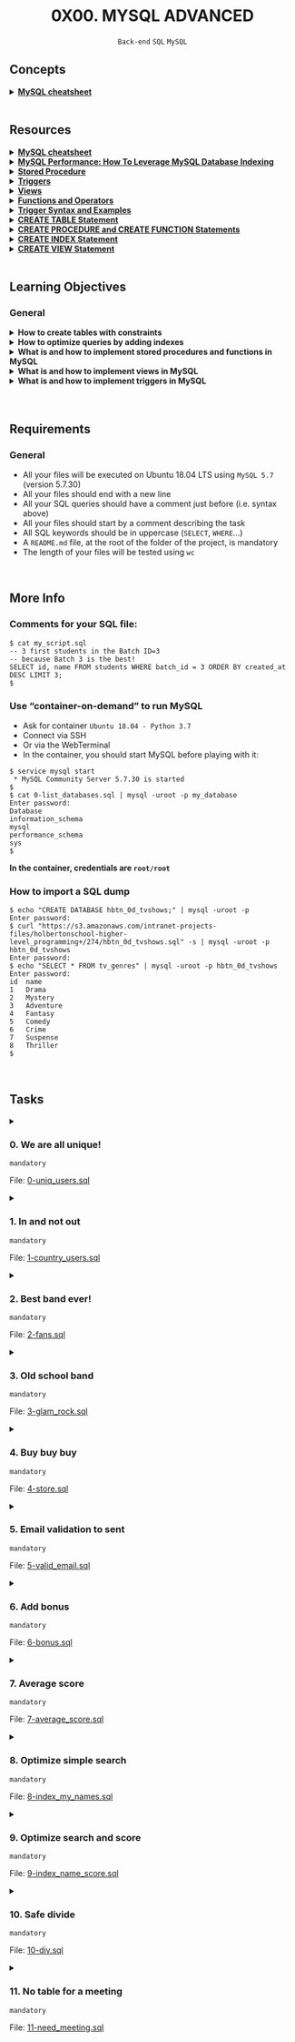 <h1 align="center"><b>0X00. MYSQL ADVANCED</b></h1>
<div align="center"><code>Back-end</code> <code>SQL</code> <code>MySQL</code></div>

## Concepts
<details>
<summary><b><a href="https://intranet.alxswe.com/rltoken/8w9di_hk19DIMSBEV3EayQ">MySQL cheatsheet</a></b></summary><br>


<br><p align="center">※※※※※※※※※※※※</p><br>
</details>

<!-- <br>
<hr>
<h3><a href=>Notes</a></h3>
<hr> -->


<!--==================================================-->
<br>

## Resources
<details>
<summary><b><a href="https://intranet.alxswe.com/rltoken/8w9di_hk19DIMSBEV3EayQ">MySQL cheatsheet</a></b></summary><br>


<br><p align="center">※※※※※※※※※※※※</p><br>
</details>


<details>
<summary><b><a href="https://intranet.alxswe.com/rltoken/2GJbZ48zRPA70o2YhTdH7g">MySQL Performance: How To Leverage MySQL Database Indexing</a></b></summary><br>


<br><p align="center">※※※※※※※※※※※※</p><br>
</details>


<details>
<summary><b><a href="https://intranet.alxswe.com/rltoken/K180X2OCzb6gzPngjn-EIg">Stored Procedure</a></b></summary><br>


<br><p align="center">※※※※※※※※※※※※</p><br>
</details>


<details>
<summary><b><a href="https://intranet.alxswe.com/rltoken/cJ1qA4o-rRm4rWIsqYKSZg">Triggers</a></b></summary><br>


<br><p align="center">※※※※※※※※※※※※</p><br>
</details>


<details>
<summary><b><a href="https://intranet.alxswe.com/rltoken/vHg1z3UAOcWMvOt8xZHeiA">Views</a></b></summary><br>


<br><p align="center">※※※※※※※※※※※※</p><br>
</details>


<details>
<summary><b><a href="https://intranet.alxswe.com/rltoken/g-c1m6iljScpi4LeqxBRqQ">Functions and Operators</a></b></summary><br>


<br><p align="center">※※※※※※※※※※※※</p><br>
</details>


<details>
<summary><b><a href="https://intranet.alxswe.com/rltoken/gLVwKjQfRL0Jr_nWqAS7VQ">Trigger Syntax and Examples</a></b></summary><br>


<br><p align="center">※※※※※※※※※※※※</p><br>
</details>


<details>
<summary><b><a href="https://intranet.alxswe.com/rltoken/X789nJ22H6HVh1uCQPl0lg">CREATE TABLE Statement</a></b></summary><br>


<br><p align="center">※※※※※※※※※※※※</p><br>
</details>


<details>
<summary><b><a href="https://intranet.alxswe.com/rltoken/mfrWMt1KL3NHXblJykMgZg">CREATE PROCEDURE and CREATE FUNCTION Statements</a></b></summary><br>


<br><p align="center">※※※※※※※※※※※※</p><br>
</details>


<details>
<summary><b><a href="https://intranet.alxswe.com/rltoken/oCu8Rg9WfKyF4BhTt8dZGQ">CREATE INDEX Statement</a></b></summary><br>


<br><p align="center">※※※※※※※※※※※※</p><br>
</details>


<details>
<summary><b><a href="https://intranet.alxswe.com/rltoken/FEZNlZFKZmD1ISnLINkCwQ">CREATE VIEW Statement</a></b></summary><br>


<br><p align="center">※※※※※※※※※※※※</p><br>
</details>



<!--==================================================-->
<br>

## Learning Objectives
<h3>General</h3>

<details>
<summary><b><a href=" "> </a>How to create tables with constraints</b></summary><br>


<br><p align="center">※※※※※※※※※※※※</p><br>
</details>


<details>
<summary><b><a href=" "> </a>How to optimize queries by adding indexes</b></summary><br>


<br><p align="center">※※※※※※※※※※※※</p><br>
</details>


<details>
<summary><b><a href=" "> </a>What is and how to implement stored procedures and functions in MySQL</b></summary><br>


<br><p align="center">※※※※※※※※※※※※</p><br>
</details>


<details>
<summary><b><a href=" "> </a>What is and how to implement views in MySQL</b></summary><br>


<br><p align="center">※※※※※※※※※※※※</p><br>
</details>


<details>
<summary><b><a href=" "> </a>What is and how to implement triggers in MySQL</b></summary><br>


<br><p align="center">※※※※※※※※※※※※</p><br>
</details>



<br>

<!--==================================================-->
<br>

## Requirements
<h3>General</h3>

- All your files will be executed on Ubuntu 18.04 LTS using <code>MySQL 5.7</code> (version 5.7.30)
- All your files should end with a new line
- All your SQL queries should have a comment just before (i.e. syntax above)
- All your files should start by a comment describing the task
- All SQL keywords should be in uppercase (<code>SELECT</code>, <code>WHERE</code>…)
- A <code>README.md</code> file, at the root of the folder of the project, is mandatory
- The length of your files will be tested using <code>wc</code>

<!--==================================================-->
<br>

## More Info
<h3>Comments for your SQL file:</h3>

<pre><code>$ cat my_script.sql
-- 3 first students in the Batch ID=3
-- because Batch 3 is the best!
SELECT id, name FROM students WHERE batch_id = 3 ORDER BY created_at DESC LIMIT 3;
$
</code></pre>

<h3>Use “container-on-demand” to run MySQL</h3>

<ul>
<li>Ask for container <code>Ubuntu 18.04 - Python 3.7</code></li>
<li>Connect via SSH</li>
<li>Or via the WebTerminal</li>
<li>In the container, you should start MySQL before playing with it:</li>
</ul>

<pre><code>$ service mysql start
 * MySQL Community Server 5.7.30 is started
$
$ cat 0-list_databases.sql | mysql -uroot -p my_database
Enter password: 
Database
information_schema
mysql
performance_schema
sys
$
</code></pre>

<strong>In the container, credentials are <code>root/root</code></strong>

<h3>How to import a SQL dump</h3>

<pre><code>$ echo "CREATE DATABASE hbtn_0d_tvshows;" | mysql -uroot -p
Enter password: 
$ curl "https://s3.amazonaws.com/intranet-projects-files/holbertonschool-higher-level_programming+/274/hbtn_0d_tvshows.sql" -s | mysql -uroot -p hbtn_0d_tvshows
Enter password: 
$ echo "SELECT * FROM tv_genres" | mysql -uroot -p hbtn_0d_tvshows
Enter password: 
id  name
1   Drama
2   Mystery
3   Adventure
4   Fantasy
5   Comedy
6   Crime
7   Suspense
8   Thriller
$
</code></pre>


<!--==================================================-->
<br>

## Tasks
<details>
<summary>

### 0. We are all unique!
`mandatory`

File: [0-uniq_users.sql]()
</summary>

<p>Write a SQL script that creates a table <code>users</code> following these requirements:</p>

<ul>
<li>With these attributes:

<ul>
<li><code>id</code>, integer, never null, auto increment and primary key</li>
<li><code>email</code>, string (255 characters), never null and unique</li>
<li><code>name</code>, string (255 characters)</li>
</ul></li>
<li>If the table already exists, your script should not fail</li>
<li>Your script can be executed on any database</li>
</ul>

<p><strong>Context:</strong>
<em>Make an attribute unique directly in the table schema will enforced your business rules and avoid bugs in your application</em></p>

<pre><code>bob@dylan:~$ echo "SELECT * FROM users;" | mysql -uroot -p holberton
Enter password: 
ERROR 1146 (42S02) at line 1: Table 'holberton.users' doesn't exist
bob@dylan:~$ 
bob@dylan:~$ cat 0-uniq_users.sql | mysql -uroot -p holberton
Enter password: 
bob@dylan:~$ 
bob@dylan:~$ echo 'INSERT INTO users (email, name) VALUES ("bob@dylan.com", "Bob");' | mysql -uroot -p holberton
Enter password: 
bob@dylan:~$ echo 'INSERT INTO users (email, name) VALUES ("sylvie@dylan.com", "Sylvie");' | mysql -uroot -p holberton
Enter password: 
bob@dylan:~$ echo 'INSERT INTO users (email, name) VALUES ("bob@dylan.com", "Jean");' | mysql -uroot -p holberton
Enter password: 
ERROR 1062 (23000) at line 1: Duplicate entry 'bob@dylan.com' for key 'email'
bob@dylan:~$ 
bob@dylan:~$ echo "SELECT * FROM users;" | mysql -uroot -p holberton
Enter password: 
id  email   name
1   bob@dylan.com   Bob
2   sylvie@dylan.com    Sylvie
bob@dylan:~$ 
</code></pre>


</details>

<details>
<summary>

### 1. In and not out
`mandatory`

File: [1-country_users.sql]()
</summary>

<p>Write a SQL script that creates a table <code>users</code> following these requirements:</p>

<ul>
<li>With these attributes:

<ul>
<li><code>id</code>, integer, never null, auto increment and primary key</li>
<li><code>email</code>, string (255 characters), never null and unique</li>
<li><code>name</code>, string (255 characters)</li>
<li><code>country</code>, enumeration of countries: <code>US</code>, <code>CO</code> and <code>TN</code>, never null (= default will be the first element of the enumeration, here <code>US</code>)</li>
</ul></li>
<li>If the table already exists, your script should not fail</li>
<li>Your script can be executed on any database</li>
</ul>

<pre><code>bob@dylan:~$ echo "SELECT * FROM users;" | mysql -uroot -p holberton
Enter password: 
ERROR 1146 (42S02) at line 1: Table 'holberton.users' doesn't exist
bob@dylan:~$ 
bob@dylan:~$ cat 1-country_users.sql | mysql -uroot -p holberton
Enter password: 
bob@dylan:~$ 
bob@dylan:~$ echo 'INSERT INTO users (email, name, country) VALUES ("bob@dylan.com", "Bob", "US");' | mysql -uroot -p holberton
Enter password: 
bob@dylan:~$ echo 'INSERT INTO users (email, name, country) VALUES ("sylvie@dylan.com", "Sylvie", "CO");' | mysql -uroot -p holberton
Enter password: 
bob@dylan:~$ echo 'INSERT INTO users (email, name, country) VALUES ("jean@dylan.com", "Jean", "FR");' | mysql -uroot -p holberton
Enter password: 
ERROR 1265 (01000) at line 1: Data truncated for column 'country' at row 1
bob@dylan:~$ 
bob@dylan:~$ echo 'INSERT INTO users (email, name) VALUES ("john@dylan.com", "John");' | mysql -uroot -p holberton
Enter password: 
bob@dylan:~$ 
bob@dylan:~$ echo "SELECT * FROM users;" | mysql -uroot -p holberton
Enter password: 
id  email   name    country
1   bob@dylan.com   Bob US
2   sylvie@dylan.com    Sylvie  CO
3   john@dylan.com  John    US
bob@dylan:~$ 
</code></pre>


</details>

<details>
<summary>

### 2. Best band ever!
`mandatory`

File: [2-fans.sql]()
</summary>

<p>Write a SQL script that ranks country origins of bands, ordered by the number of (non-unique) fans</p>

<p><strong>Requirements:</strong></p>

<ul>
<li>Import this table dump: <a href="https://intranet.alxswe.com/rltoken/uPn947gnZLaa0FJrrAFTGQ" target="_blank" title="metal_bands.sql.zip">metal_bands.sql.zip</a></li>
<li>Column names must be: <code>origin</code> and <code>nb_fans</code></li>
<li>Your script can be executed on any database</li>
</ul>

<p><strong>Context:</strong>
<em>Calculate/compute something is always power intensive… better to distribute the load!</em></p>

<pre><code>bob@dylan:~$ cat metal_bands.sql | mysql -uroot -p holberton
Enter password: 
bob@dylan:~$ 
bob@dylan:~$ cat 2-fans.sql | mysql -uroot -p holberton &gt; tmp_res ; head tmp_res
Enter password: 
origin  nb_fans
USA 99349
Sweden  47169
Finland 32878
United Kingdom  32518
Germany 29486
Norway  22405
Canada  8874
The Netherlands 8819
Italy   7178
bob@dylan:~$ 
</code></pre>


</details>

<details>
<summary>

### 3. Old school band
`mandatory`

File: [3-glam_rock.sql]()
</summary>

<p>Write a SQL script that lists all bands with <code>Glam rock</code> as their main style, ranked by their longevity</p>

<p><strong>Requirements:</strong></p>

<ul>
<li>Import this table dump: <a href="https://intranet.alxswe.com/rltoken/uPn947gnZLaa0FJrrAFTGQ" target="_blank" title="metal_bands.sql.zip">metal_bands.sql.zip</a></li>
<li>Column names must be: <code>band_name</code> and <code>lifespan</code> (in years <strong>until 2022</strong> - please use <code>2022</code> instead of <code>YEAR(CURDATE())</code>)</li>
<li>You should use attributes <code>formed</code> and <code>split</code> for computing the <code>lifespan</code></li>
<li>Your script can be executed on any database</li>
</ul>

<pre><code>bob@dylan:~$ cat metal_bands.sql | mysql -uroot -p holberton
Enter password: 
bob@dylan:~$ 
bob@dylan:~$ cat 3-glam_rock.sql | mysql -uroot -p holberton 
Enter password: 
band_name   lifespan
Alice Cooper    56
Mötley Crüe   34
Marilyn Manson  31
The 69 Eyes 30
Hardcore Superstar  23
Nasty Idols 0
Hanoi Rocks 0
bob@dylan:~$ 
</code></pre>


</details>

<details>
<summary>

### 4. Buy buy buy
`mandatory`

File: [4-store.sql]()
</summary>

<p>Write a SQL script that creates a trigger that decreases the quantity of an item after adding a new order.</p>

<p>Quantity in the table <code>items</code> can be negative.</p>

<p><strong>Context:</strong>
<em>Updating multiple tables for one action from your application can generate issue: network disconnection, crash, etc… to keep your data in a good shape, let MySQL do it for you!</em></p>

<pre><code>bob@dylan:~$ cat 4-init.sql
-- Initial
DROP TABLE IF EXISTS items;
DROP TABLE IF EXISTS orders;

CREATE TABLE IF NOT EXISTS items (
    name VARCHAR(255) NOT NULL,
    quantity int NOT NULL DEFAULT 10
);

CREATE TABLE IF NOT EXISTS orders (
    item_name VARCHAR(255) NOT NULL,
    number int NOT NULL
);

INSERT INTO items (name) VALUES ("apple"), ("pineapple"), ("pear");

bob@dylan:~$ 
bob@dylan:~$ cat 4-init.sql | mysql -uroot -p holberton 
Enter password: 
bob@dylan:~$ 
bob@dylan:~$ cat 4-store.sql | mysql -uroot -p holberton 
Enter password: 
bob@dylan:~$ 
bob@dylan:~$ cat 4-main.sql
Enter password: 
-- Show and add orders
SELECT * FROM items;
SELECT * FROM orders;

INSERT INTO orders (item_name, number) VALUES ('apple', 1);
INSERT INTO orders (item_name, number) VALUES ('apple', 3);
INSERT INTO orders (item_name, number) VALUES ('pear', 2);

SELECT "--";

SELECT * FROM items;
SELECT * FROM orders;

bob@dylan:~$ 
bob@dylan:~$ cat 4-main.sql | mysql -uroot -p holberton 
Enter password: 
name    quantity
apple   10
pineapple   10
pear    10
--
--
name    quantity
apple   6
pineapple   10
pear    8
item_name   number
apple   1
apple   3
pear    2
bob@dylan:~$ 
</code></pre>


</details>

<details>
<summary>

### 5. Email validation to sent
`mandatory`

File: [5-valid_email.sql]()
</summary>

<p>Write a SQL script that creates a trigger that resets the attribute <code>valid_email</code> only when the <code>email</code> has been changed.</p>

<p><strong>Context:</strong>
<em>Nothing related to MySQL, but perfect for user email validation - distribute the logic to the database itself!</em></p>

<pre><code>bob@dylan:~$ cat 5-init.sql
-- Initial
DROP TABLE IF EXISTS users;

CREATE TABLE IF NOT EXISTS users (
    id int not null AUTO_INCREMENT,
    email varchar(255) not null,
    name varchar(255),
    valid_email boolean not null default 0,
    PRIMARY KEY (id)
);

INSERT INTO users (email, name) VALUES ("bob@dylan.com", "Bob");
INSERT INTO users (email, name, valid_email) VALUES ("sylvie@dylan.com", "Sylvie", 1);
INSERT INTO users (email, name, valid_email) VALUES ("jeanne@dylan.com", "Jeanne", 1);

bob@dylan:~$ 
bob@dylan:~$ cat 5-init.sql | mysql -uroot -p holberton 
Enter password: 
bob@dylan:~$ 
bob@dylan:~$ cat 5-valid_email.sql | mysql -uroot -p holberton 
Enter password: 
bob@dylan:~$ 
bob@dylan:~$ cat 5-main.sql
Enter password: 
-- Show users and update (or not) email
SELECT * FROM users;

UPDATE users SET valid_email = 1 WHERE email = "bob@dylan.com";
UPDATE users SET email = "sylvie+new@dylan.com" WHERE email = "sylvie@dylan.com";
UPDATE users SET name = "Jannis" WHERE email = "jeanne@dylan.com";

SELECT "--";
SELECT * FROM users;

UPDATE users SET email = "bob@dylan.com" WHERE email = "bob@dylan.com";

SELECT "--";
SELECT * FROM users;

bob@dylan:~$ 
bob@dylan:~$ cat 5-main.sql | mysql -uroot -p holberton 
Enter password: 
id  email   name    valid_email
1   bob@dylan.com   Bob 0
2   sylvie@dylan.com    Sylvie  1
3   jeanne@dylan.com    Jeanne  1
--
--
id  email   name    valid_email
1   bob@dylan.com   Bob 1
2   sylvie+new@dylan.com    Sylvie  0
3   jeanne@dylan.com    Jannis  1
--
--
id  email   name    valid_email
1   bob@dylan.com   Bob 1
2   sylvie+new@dylan.com    Sylvie  0
3   jeanne@dylan.com    Jannis  1
bob@dylan:~$ 
</code></pre>


</details>

<details>
<summary>

### 6. Add bonus
`mandatory`

File: [6-bonus.sql]()
</summary>

<p>Write a SQL script that creates a stored procedure <code>AddBonus</code> that adds a new correction for a student.</p>

<p><strong>Requirements:</strong></p>

<ul>
<li>Procedure <code>AddBonus</code> is taking 3 inputs (in this order):

<ul>
<li><code>user_id</code>, a <code>users.id</code> value (you can assume <code>user_id</code> is linked to an existing <code>users</code>)</li>
<li><code>project_name</code>, a new or already exists <code>projects</code> - if no <code>projects.name</code> found in the table, you should create it</li>
<li><code>score</code>, the score value for the correction</li>
</ul></li>
</ul>

<p><strong>Context:</strong>
<em>Write code in SQL is a nice level up!</em></p>

<pre><code>bob@dylan:~$ cat 6-init.sql
-- Initial
DROP TABLE IF EXISTS corrections;
DROP TABLE IF EXISTS users;
DROP TABLE IF EXISTS projects;

CREATE TABLE IF NOT EXISTS users (
    id int not null AUTO_INCREMENT,
    name varchar(255) not null,
    average_score float default 0,
    PRIMARY KEY (id)
);

CREATE TABLE IF NOT EXISTS projects (
    id int not null AUTO_INCREMENT,
    name varchar(255) not null,
    PRIMARY KEY (id)
);

CREATE TABLE IF NOT EXISTS corrections (
    user_id int not null,
    project_id int not null,
    score int default 0,
    KEY `user_id` (`user_id`),
    KEY `project_id` (`project_id`),
    CONSTRAINT fk_user_id FOREIGN KEY (`user_id`) REFERENCES `users` (`id`) ON DELETE CASCADE,
    CONSTRAINT fk_project_id FOREIGN KEY (`project_id`) REFERENCES `projects` (`id`) ON DELETE CASCADE
);

INSERT INTO users (name) VALUES ("Bob");
SET @user_bob = LAST_INSERT_ID();

INSERT INTO users (name) VALUES ("Jeanne");
SET @user_jeanne = LAST_INSERT_ID();

INSERT INTO projects (name) VALUES ("C is fun");
SET @project_c = LAST_INSERT_ID();

INSERT INTO projects (name) VALUES ("Python is cool");
SET @project_py = LAST_INSERT_ID();


INSERT INTO corrections (user_id, project_id, score) VALUES (@user_bob, @project_c, 80);
INSERT INTO corrections (user_id, project_id, score) VALUES (@user_bob, @project_py, 96);

INSERT INTO corrections (user_id, project_id, score) VALUES (@user_jeanne, @project_c, 91);
INSERT INTO corrections (user_id, project_id, score) VALUES (@user_jeanne, @project_py, 73);

bob@dylan:~$ 
bob@dylan:~$ cat 6-init.sql | mysql -uroot -p holberton 
Enter password: 
bob@dylan:~$ 
bob@dylan:~$ cat 6-bonus.sql | mysql -uroot -p holberton 
Enter password: 
bob@dylan:~$ 
bob@dylan:~$ cat 6-main.sql
Enter password: 
-- Show and add bonus correction
SELECT * FROM projects;
SELECT * FROM corrections;

SELECT "--";

CALL AddBonus((SELECT id FROM users WHERE name = "Jeanne"), "Python is cool", 100);

CALL AddBonus((SELECT id FROM users WHERE name = "Jeanne"), "Bonus project", 100);
CALL AddBonus((SELECT id FROM users WHERE name = "Bob"), "Bonus project", 10);

CALL AddBonus((SELECT id FROM users WHERE name = "Jeanne"), "New bonus", 90);

SELECT "--";

SELECT * FROM projects;
SELECT * FROM corrections;

bob@dylan:~$ 
bob@dylan:~$ cat 6-main.sql | mysql -uroot -p holberton 
Enter password: 
id  name
1   C is fun
2   Python is cool
user_id project_id  score
1   1   80
1   2   96
2   1   91
2   2   73
--
--
--
--
id  name
1   C is fun
2   Python is cool
3   Bonus project
4   New bonus
user_id project_id  score
1   1   80
1   2   96
2   1   91
2   2   73
2   2   100
2   3   100
1   3   10
2   4   90
bob@dylan:~$ 
</code></pre>


</details>

<details>
<summary>

### 7. Average score
`mandatory`

File: [7-average_score.sql]()
</summary>

<p>Write a SQL script that creates a stored procedure <code>ComputeAverageScoreForUser</code> that computes and store the average score for a student.
Note: An average score can be a decimal</p>

<p><strong>Requirements:</strong></p>

<ul>
<li>Procedure <code>ComputeAverageScoreForUser</code> is taking 1 input:

<ul>
<li><code>user_id</code>, a <code>users.id</code> value (you can assume <code>user_id</code> is linked to an existing <code>users</code>)</li>
</ul></li>
</ul>

<pre><code>bob@dylan:~$ cat 7-init.sql
-- Initial
DROP TABLE IF EXISTS corrections;
DROP TABLE IF EXISTS users;
DROP TABLE IF EXISTS projects;

CREATE TABLE IF NOT EXISTS users (
    id int not null AUTO_INCREMENT,
    name varchar(255) not null,
    average_score float default 0,
    PRIMARY KEY (id)
);

CREATE TABLE IF NOT EXISTS projects (
    id int not null AUTO_INCREMENT,
    name varchar(255) not null,
    PRIMARY KEY (id)
);

CREATE TABLE IF NOT EXISTS corrections (
    user_id int not null,
    project_id int not null,
    score int default 0,
    KEY `user_id` (`user_id`),
    KEY `project_id` (`project_id`),
    CONSTRAINT fk_user_id FOREIGN KEY (`user_id`) REFERENCES `users` (`id`) ON DELETE CASCADE,
    CONSTRAINT fk_project_id FOREIGN KEY (`project_id`) REFERENCES `projects` (`id`) ON DELETE CASCADE
);

INSERT INTO users (name) VALUES ("Bob");
SET @user_bob = LAST_INSERT_ID();

INSERT INTO users (name) VALUES ("Jeanne");
SET @user_jeanne = LAST_INSERT_ID();

INSERT INTO projects (name) VALUES ("C is fun");
SET @project_c = LAST_INSERT_ID();

INSERT INTO projects (name) VALUES ("Python is cool");
SET @project_py = LAST_INSERT_ID();


INSERT INTO corrections (user_id, project_id, score) VALUES (@user_bob, @project_c, 80);
INSERT INTO corrections (user_id, project_id, score) VALUES (@user_bob, @project_py, 96);

INSERT INTO corrections (user_id, project_id, score) VALUES (@user_jeanne, @project_c, 91);
INSERT INTO corrections (user_id, project_id, score) VALUES (@user_jeanne, @project_py, 73);

bob@dylan:~$ 
bob@dylan:~$ cat 7-init.sql | mysql -uroot -p holberton 
Enter password: 
bob@dylan:~$ 
bob@dylan:~$ cat 7-average_score.sql | mysql -uroot -p holberton 
Enter password: 
bob@dylan:~$ 
bob@dylan:~$ cat 7-main.sql
-- Show and compute average score
SELECT * FROM users;
SELECT * FROM corrections;

SELECT "--";
CALL ComputeAverageScoreForUser((SELECT id FROM users WHERE name = "Jeanne"));

SELECT "--";
SELECT * FROM users;

bob@dylan:~$ 
bob@dylan:~$ cat 7-main.sql | mysql -uroot -p holberton 
Enter password: 
id  name    average_score
1   Bob 0
2   Jeanne  0
user_id project_id  score
1   1   80
1   2   96
2   1   91
2   2   73
--
--
--
--
id  name    average_score
1   Bob 0
2   Jeanne  82
bob@dylan:~$ 
</code></pre>


</details>

<details>
<summary>

### 8. Optimize simple search
`mandatory`

File: [8-index_my_names.sql]()
</summary>

<p>Write a SQL script that creates an index <code>idx_name_first</code> on the table <code>names</code> and the first letter of <code>name</code>.</p>

<p><strong>Requirements:</strong></p>

<ul>
<li>Import this table dump: <a href="https://intranet.alxswe.com/rltoken/BluyCCIIfw0NqcjqUiUdEw" target="_blank" title="names.sql.zip">names.sql.zip</a></li>
<li>Only the first letter of <code>name</code> must be indexed</li>
</ul>

<p><strong>Context:</strong>
<em>Index is not the solution for any performance issue, but well used, it’s really powerful!</em></p>

<pre><code>bob@dylan:~$ cat names.sql | mysql -uroot -p holberton
Enter password: 
bob@dylan:~$ 
bob@dylan:~$ mysql -uroot -p holberton
Enter password: 
mysql&gt; SELECT COUNT(name) FROM names WHERE name LIKE 'a%';
+-------------+
| COUNT(name) |
+-------------+
|      302936 |
+-------------+
1 row in set (2.19 sec)
mysql&gt; 
mysql&gt; exit
bye
bob@dylan:~$ 
bob@dylan:~$ cat 8-index_my_names.sql | mysql -uroot -p holberton 
Enter password: 
bob@dylan:~$ 
bob@dylan:~$ mysql -uroot -p holberton
Enter password: 
mysql&gt; SHOW index FROM names;
+-------+------------+----------------+--------------+-------------+-----------+-------------+----------+--------+------+------------+---------+---------------+
| Table | Non_unique | Key_name       | Seq_in_index | Column_name | Collation | Cardinality | Sub_part | Packed | Null | Index_type | Comment | Index_comment |
+-------+------------+----------------+--------------+-------------+-----------+-------------+----------+--------+------+------------+---------+---------------+
| names |          1 | idx_name_first |            1 | name        | A         |          25 |        1 | NULL   | YES  | BTREE      |         |               |
+-------+------------+----------------+--------------+-------------+-----------+-------------+----------+--------+------+------------+---------+---------------+
1 row in set (0.00 sec)
mysql&gt; 
mysql&gt; SELECT COUNT(name) FROM names WHERE name LIKE 'a%';
+-------------+
| COUNT(name) |
+-------------+
|      302936 |
+-------------+
1 row in set (0.82 sec)
mysql&gt; 
mysql&gt; exit
bye
bob@dylan:~$ 
</code></pre>


</details>

<details>
<summary>

### 9. Optimize search and score
`mandatory`

File: [9-index_name_score.sql]()
</summary>

<p>Write a SQL script that creates an index <code>idx_name_first_score</code> on the table <code>names</code> and the first letter of <code>name</code> and the <code>score</code>.</p>

<p><strong>Requirements:</strong></p>

<ul>
<li>Import this table dump: <a href="https://intranet.alxswe.com/rltoken/BluyCCIIfw0NqcjqUiUdEw" target="_blank" title="names.sql.zip">names.sql.zip</a></li>
<li>Only the first letter of <code>name</code> AND <code>score</code> must be indexed</li>
</ul>

<pre><code>bob@dylan:~$ cat names.sql | mysql -uroot -p holberton
Enter password: 
bob@dylan:~$ 
bob@dylan:~$ mysql -uroot -p holberton
Enter password: 
mysql&gt; SELECT COUNT(name) FROM names WHERE name LIKE 'a%' AND score &lt; 80;
+-------------+
| count(name) |
+-------------+
|       60717 |
+-------------+
1 row in set (2.40 sec)
mysql&gt; 
mysql&gt; exit
bye
bob@dylan:~$ 
bob@dylan:~$ cat 9-index_name_score.sql | mysql -uroot -p holberton 
Enter password: 
bob@dylan:~$ 
bob@dylan:~$ mysql -uroot -p holberton
Enter password: 
mysql&gt; SHOW index FROM names;
+-------+------------+----------------------+--------------+-------------+-----------+-------------+----------+--------+------+------------+---------+---------------+
| Table | Non_unique | Key_name             | Seq_in_index | Column_name | Collation | Cardinality | Sub_part | Packed | Null | Index_type | Comment | Index_comment |
+-------+------------+----------------------+--------------+-------------+-----------+-------------+----------+--------+------+------------+---------+---------------+
| names |          1 | idx_name_first_score |            1 | name        | A         |          25 |        1 | NULL   | YES  | BTREE      |         |               |
| names |          1 | idx_name_first_score |            2 | score       | A         |        3901 |     NULL | NULL   | YES  | BTREE      |         |               |
+-------+------------+----------------------+--------------+-------------+-----------+-------------+----------+--------+------+------------+---------+---------------+
2 rows in set (0.00 sec)
mysql&gt; 
mysql&gt; SELECT COUNT(name) FROM names WHERE name LIKE 'a%' AND score &lt; 80;
+-------------+
| COUNT(name) |
+-------------+
|       60717 |
+-------------+
1 row in set (0.48 sec)
mysql&gt; 
mysql&gt; exit
bye
bob@dylan:~$ 
</code></pre>


</details>

<details>
<summary>

### 10. Safe divide
`mandatory`

File: [10-div.sql]()
</summary>

<p>Write a SQL script that creates a function <code>SafeDiv</code> that divides (and returns) the first by the second number or returns 0 if the second number is equal to 0.</p>

<p><strong>Requirements:</strong></p>

<ul>
<li>You must create a function</li>
<li>The function <code>SafeDiv</code> takes 2 arguments:

<ul>
<li><code>a</code>, INT</li>
<li><code>b</code>, INT</li>
</ul></li>
<li>And returns <code>a / b</code> or 0 if <code>b == 0</code></li>
</ul>

<pre><code>bob@dylan:~$ cat 10-init.sql
-- Initial
DROP TABLE IF EXISTS numbers;

CREATE TABLE IF NOT EXISTS numbers (
    a int default 0,
    b int default 0
);

INSERT INTO numbers (a, b) VALUES (10, 2);
INSERT INTO numbers (a, b) VALUES (4, 5);
INSERT INTO numbers (a, b) VALUES (2, 3);
INSERT INTO numbers (a, b) VALUES (6, 3);
INSERT INTO numbers (a, b) VALUES (7, 0);
INSERT INTO numbers (a, b) VALUES (6, 8);

bob@dylan:~$ cat 10-init.sql | mysql -uroot -p holberton
Enter password: 
bob@dylan:~$ 
bob@dylan:~$ cat 10-div.sql | mysql -uroot -p holberton
Enter password: 
bob@dylan:~$ 
bob@dylan:~$ echo "SELECT (a / b) FROM numbers;" | mysql -uroot -p holberton
Enter password: 
(a / b)
5.0000
0.8000
0.6667
2.0000
NULL
0.7500
bob@dylan:~$ 
bob@dylan:~$ echo "SELECT SafeDiv(a, b) FROM numbers;" | mysql -uroot -p holberton
Enter password: 
SafeDiv(a, b)
5
0.800000011920929
0.6666666865348816
2
0
0.75
bob@dylan:~$ 
</code></pre>


</details>

<details>
<summary>

### 11. No table for a meeting
`mandatory`

File: [11-need_meeting.sql]()
</summary>

<p>Write a SQL script that creates a view <code>need_meeting</code> that lists all students that have a score under 80 (strict) and no <code>last_meeting</code> or more than 1 month.</p>

<p><strong>Requirements:</strong></p>

<ul>
<li>The view <code>need_meeting</code> should return all students name when:

<ul>
<li>They score are under (strict) to 80</li>
<li><strong>AND</strong> no <code>last_meeting</code> date <strong>OR</strong> more than a month</li>
</ul></li>
</ul>

<pre><code>bob@dylan:~$ cat 11-init.sql
-- Initial
DROP TABLE IF EXISTS students;

CREATE TABLE IF NOT EXISTS students (
    name VARCHAR(255) NOT NULL,
    score INT default 0,
    last_meeting DATE NULL 
);

INSERT INTO students (name, score) VALUES ("Bob", 80);
INSERT INTO students (name, score) VALUES ("Sylvia", 120);
INSERT INTO students (name, score) VALUES ("Jean", 60);
INSERT INTO students (name, score) VALUES ("Steeve", 50);
INSERT INTO students (name, score) VALUES ("Camilia", 80);
INSERT INTO students (name, score) VALUES ("Alexa", 130);

bob@dylan:~$ cat 11-init.sql | mysql -uroot -p holberton
Enter password: 
bob@dylan:~$ 
bob@dylan:~$ cat 11-need_meeting.sql | mysql -uroot -p holberton
Enter password: 
bob@dylan:~$ 
bob@dylan:~$ cat 11-main.sql
-- Test view
SELECT * FROM need_meeting;

SELECT "--";

UPDATE students SET score = 40 WHERE name = 'Bob';
SELECT * FROM need_meeting;

SELECT "--";

UPDATE students SET score = 80 WHERE name = 'Steeve';
SELECT * FROM need_meeting;

SELECT "--";

UPDATE students SET last_meeting = CURDATE() WHERE name = 'Jean';
SELECT * FROM need_meeting;

SELECT "--";

UPDATE students SET last_meeting = ADDDATE(CURDATE(), INTERVAL -2 MONTH) WHERE name = 'Jean';
SELECT * FROM need_meeting;

SELECT "--";

SHOW CREATE TABLE need_meeting;

SELECT "--";

SHOW CREATE TABLE students;

bob@dylan:~$ 
bob@dylan:~$ cat 11-main.sql | mysql -uroot -p holberton
Enter password: 
name
Jean
Steeve
--
--
name
Bob
Jean
Steeve
--
--
name
Bob
Jean
--
--
name
Bob
--
--
name
Bob
Jean
--
--
View    Create View character_set_client    collation_connection
XXXXXX&lt;yes, here it will display the View SQL statement :-) &gt;XXXXXX
--
--
Table   Create Table
students    CREATE TABLE `students` (\n  `name` varchar(255) NOT NULL,\n  `score` int(11) DEFAULT '0',\n  `last_meeting` date DEFAULT NULL\n) ENGINE=InnoDB DEFAULT CHARSET=latin1
bob@dylan:~$ 
</code></pre>


</details>

